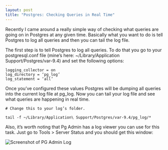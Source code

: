 ```yaml
---
layout: post
title: "Postgres: Checking Queries in Real Time"
---
```

Recently I came around a really simple way of checking what queries are going on in Postgres at any given time. Basically what you want to do is tell Postgres to log all queries and then you can tail the log file.

The first step is to tell Postgres to log all queries. To do that you go to your postgresql.conf file (mine’s here: ~/Library/Application Support/Postgres/var-9.4) and set the following options:

	logging_collector = on
	log_directory = ‘pg_log’
	log_statement = ‘all’

Once you’ve configured these values Postgres will be dumping all queries into the current log file at pg_log. Now you can tail your log file and see what queries are happening in real time.

	# Change this to your log’s folder.

	tail -f ~/Library/Application\ Support/Postgres/var-9.4/pg_log/*

Also, it’s worth noting that Pg Admin has a log viewer you can use for this task. Just go to Tools > Server Status and you should get this window:

![Screenshot of PG Admin Log](/images/2015-06-10-postgres-checking-queries/pg_admin.png)
